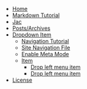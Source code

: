 <!-- pagetitle:Site Navigation -->
<!-- pagelayout:page.php -->
<!-- pagedate: -->
<!-- pageimage: -->
<!-- pageexcerpt:This page is the Navigation for the site. -->
<!-- pagekeywords:navigation,stellarnav -->
<!-- pageauthor: -->
<!-- pagetype:website -->
- [Home]()
- [Markdown Tutorial](markdowntutorial)
- [Jac](jac)
- [Posts/Archives](archives)
- [Dropdown Item](javascript:void(0);)<!-- Use javascript:void(0); as the link target on top level items to avoid them being clickable and thus confusing visitors -->
  - [Navigation Tutorial](stellarnav)
  - [Site Navigation File](navigation)
  - [Enable Meta Mode](?meta=yes)
  - [Item](javascript:void(0);)
    - [Drop left menu item](n)
    - [Drop left menu item](#)
- [License](license)
